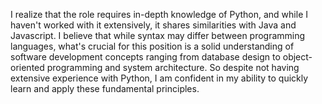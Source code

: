 I realize that the role requires in-depth knowledge of Python, and while I haven't worked with it extensively, it shares similarities with Java and Javascript. I believe that while syntax may differ between programming languages, what's crucial for this position is a solid understanding of software development concepts ranging from database design to object-oriented programming and system architecture. So despite not having extensive experience with Python, I am confident in my ability to quickly learn and apply these fundamental principles.

